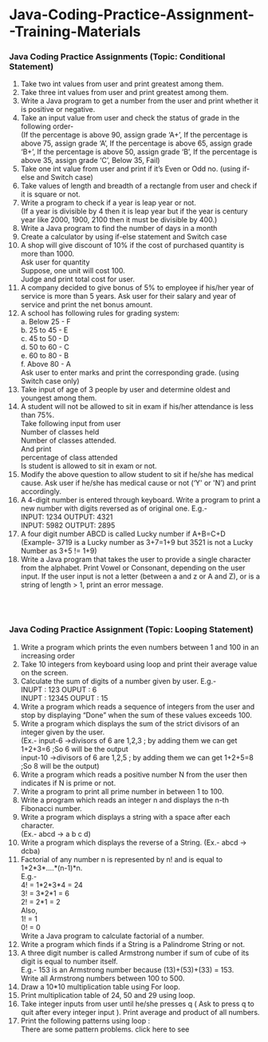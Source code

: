 # Java-Coding-Practice-Assignment--Training-Materials

### Java Coding Practice Assignments (Topic: Conditional Statement)
<ol>
  <li>Take two int values from user and print greatest among them.</li>
  <li>Take three int values from user and print greatest among them.</li>
  <li>Write a Java program to get a number from the user and print whether it is positive or negative.</li>
  <li>Take an input value from user and check the status of grade in the following order- <br>
  (If the percentage is above 90, assign grade ‘A+’, If the percentage is above 75, assign grade ‘A’, If the percentage is above 65, assign grade ‘B+’, If the percentage is above 50, assign grade ‘B’, If the percentage is above 35, assign grade ‘C’, Below 35, Fail)</li>
  <li>Take one int value from user and print if it’s Even or Odd no. (using if-else and Switch case)</li>
  <li>Take values of length and breadth of a rectangle from user and check if it is square or not.</li>
  <li>Write a program to check if a year is leap year or not.<br>
(If a year is divisible by 4 then it is leap year but if the year is century year like 2000, 1900, 2100 then it must be divisible by 400.)</li>
  <li>Write a Java program to find the number of days in a month</li>
  <li>Create a calculator by using if-else statement and Switch case</li>
  <li>A shop will give discount of 10% if the cost of purchased quantity is more than 1000.<br>
Ask user for quantity<br>
Suppose, one unit will cost 100.<br>
Judge and print total cost for user.</li>
  <li>A company decided to give bonus of 5% to employee if his/her year of service is more than 5 years.
Ask user for their salary and year of service and print the net bonus amount.</li>
  <li>A school has following rules for grading system:<br>
a. Below 25 - F<br>
b. 25 to 45 - E<br>
c. 45 to 50 - D<br>
d. 50 to 60 - C<br>
e. 60 to 80 - B<br>
f. Above 80 - A<br>
Ask user to enter marks and print the corresponding grade. (using Switch case only)</li>
  <li>Take input of age of 3 people by user and determine oldest and youngest among them.</li>
  <li>A student will not be allowed to sit in exam if his/her attendance is less than 75%.<br>
Take following input from user<br>
Number of classes held<br>
Number of classes attended.<br>
And print<br>
percentage of class attended<br>
Is student is allowed to sit in exam or not.</li>
  <li>Modify the above question to allow student to sit if he/she has medical cause. Ask user if he/she has medical cause or not (‘Y' or 'N’) and print accordingly.</li>
  <li>A 4-digit number is entered through keyboard. Write a program to print a new number with digits reversed as of original one. E.g.-<br>
INPUT: 1234        OUTPUT: 4321<br>
INPUT: 5982        OUTPUT: 2895</li>
  <li>A four digit number ABCD is called Lucky number if A+B=C+D<br>
(Example- 3719 is a Lucky number as 3+7=1+9 but 3521 is not a Lucky Number as 3+5 != 1+9)</li>
  <li>Write a Java program that takes the user to provide a single character from the alphabet. Print Vowel or Consonant, depending on the user input. If the user input is not a letter (between a and z or A and Z), or is a string of length > 1, print an error message.</li>
</ol>  <br><br>
  
  
  

### Java Coding Practice Assignment (Topic: Looping Statement)
 <ol>
   <li>Write a program which prints the even numbers between 1 and 100 in an increasing order</li>
   <li>Take 10 integers from keyboard using loop and print their average value on the screen.</li>
   <li>Calculate the sum of digits of a number given by user. E.g.-<br>
INUPT : 123        OUPUT : 6<br>
INUPT : 12345        OUPUT : 15</li>
   <li>Write a program which reads a sequence of integers from the user and stop by displaying “Done” when the sum of these values exceeds 100.</li>
   <li>Write a program which displays the sum of the strict divisors of an integer given by the user. <br>
(Ex.- input-6 ->divisors of 6 are 1,2,3 ; by adding them we can get 1+2+3=6 ;So 6 will be the output<br>
input-10 ->divisors of 6 are 1,2,5 ; by adding them we can get 1+2+5=8 ;So 8 will be the output)</li>
   <li>Write a program which reads a positive number N from the user then indicates if N is prime or not.</li>
   <li>Write a program to print all prime number in between 1 to 100.</li>
   <li>Write a program which reads an integer n and displays the n-th Fibonacci number.</li>
   <li>Write a program which displays a string with a space after each character. <br>
(Ex.- abcd -> a b c d)</li>
  <li>Write a program which displays the reverse of a String. (Ex.- abcd -> dcba)</li>
  <li>Factorial of any number n is represented by n! and is equal to 1*2*3*....*(n-1)*n. <br>
E.g.-<br>
4! = 1*2*3*4 = 24<br>
3! = 3*2*1 = 6<br>
2! = 2*1 = 2<br>
Also,<br>
1! = 1<br>
0! = 0<br>
Write a Java program to calculate factorial of a number.</li>
   <li>Write a program which finds if a String is a Palindrome String or not.</li>
   <li>A three digit number is called Armstrong number if sum of cube of its digit is equal to number itself.<br>
E.g.- 153 is an Armstrong number because (13)+(53)+(33) = 153.<br>
Write all Armstrong numbers between 100 to 500.</li>
   <li>Draw a 10*10 multiplication table using For loop.</li>
   <li>Print multiplication table of 24, 50 and 29 using loop.</li>

   <li>Take integer inputs from user until he/she presses q ( Ask to press q to quit after every integer input ). Print average and product of all numbers.</li>

   <li>Print the following patterns using loop :<br>
     There are some pattern problems. click here to see</li>
</ol>
